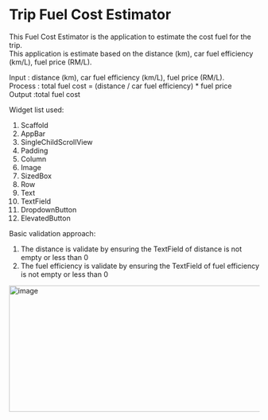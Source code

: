 # Trip Fuel Cost Estimator

This Fuel Cost Estimator is the application to estimate the cost fuel for the trip.   
This application is estimate based on the distance (km), car fuel efficiency (km/L), fuel price (RM/L).


Input : distance (km), car fuel efficiency (km/L), fuel price (RM/L).  
Process : total fuel cost =  (distance / car fuel efficiency) * fuel price   
Output :total fuel cost  

Widget list used:
1. Scaffold
2. AppBar
3. SingleChildScrollView
4. Padding
5. Column
6. Image
7. SizedBox
8. Row
9. Text
10. TextField
11. DropdownButton
12. ElevatedButton

Basic validation approach:
1. The distance is validate by ensuring the TextField of distance is not empty or less than 0 
2. The fuel efficiency is validate by ensuring the TextField of fuel efficiency is not empty or less than 0


 <img width="609" height="254" alt="image" src="https://github.com/user-attachments/assets/cfccf490-cd24-4c33-b3bf-f4a2609d45b2" />

